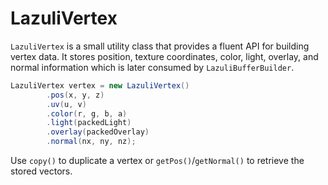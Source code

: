 # LazuliVertex

`LazuliVertex` is a small utility class that provides a fluent API for building vertex data. It stores position, texture coordinates, color, light, overlay, and normal information which is later consumed by `LazuliBufferBuilder`.

```java
LazuliVertex vertex = new LazuliVertex()
        .pos(x, y, z)
        .uv(u, v)
        .color(r, g, b, a)
        .light(packedLight)
        .overlay(packedOverlay)
        .normal(nx, ny, nz);
```

Use `copy()` to duplicate a vertex or `getPos()`/`getNormal()` to retrieve the stored vectors.
